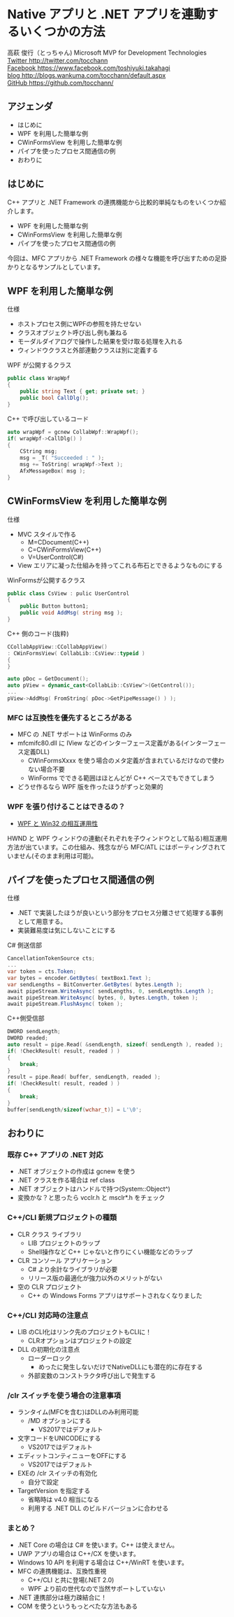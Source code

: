 # Native アプリと .NET アプリを連動するいくつかの方法

高萩 俊行（とっちゃん) Microsoft MVP for Development Technologies  
[Twitter <http://twitter.com/tocchann>](http://twitter.com/tocchann)  
[Facebook <https://www.facebook.com/toshiyuki.takahagi>](https://www.facebook.com/toshiyuki.takahagi)  
[blog <http://blogs.wankuma.com/tocchann/default.aspx>](http://blogs.wankuma.com/tocchann/default.aspx)  
[GitHub <https://github.com/tocchann/>](https://github.com/tocchann/)

## アジェンダ

* はじめに
* WPF を利用した簡単な例
* CWinFormsView を利用した簡単な例
* パイプを使ったプロセス間通信の例
* おわりに

## はじめに

C++ アプリと .NET Framework の連携機能から比較的単純なものをいくつか紹介します。

* WPF を利用した簡単な例
* CWinFormsView を利用した簡単な例
* パイプを使ったプロセス間通信の例

今回は、MFC アプリから .NET Framework の様々な機能を呼び出すための足掛かりとなるサンプルとしています。

## WPF を利用した簡単な例

仕様

* ホストプロセス側にWPFの参照を持たせない
* クラスオブジェクト呼び出し例も兼ねる
* モーダルダイアログで操作した結果を受け取る処理を入れる
* ウィンドウクラスと外部連動クラスは別に定義する

WPF が公開するクラス

```C#
public class WrapWpf
{
    public string Text { get; private set; }
    public bool CallDlg();
}
```

C++ で呼び出しているコード

```C++
auto wrapWpf = gcnew CollabWpf::WrapWpf();
if( wrapWpf->CallDlg() )
{
    CString msg;
    msg = _T( "Succeeded : " );
    msg += ToString( wrapWpf->Text );
    AfxMessageBox( msg );
}
```

## CWinFormsView を利用した簡単な例

仕様

* MVC スタイルで作る
  * M=CDocument(C++)
  * C=CWinFormsView(C++)
  * V=UserControl(C#)
* View エリアに凝った仕組みを持ってこれる布石とできるようなものにする

WinFormsが公開するクラス

```C#
public class CsView : pulic UserControl
{
    public Button button1;
    public void AddMsg( string msg );
}
```

C++ 側のコード(抜粋)

```CPP
CCollabAppView::CCollabAppView()
: CWinFormsView( CollabLib::CsView::typeid )
{
}
```

```CPP
auto pDoc = GetDocument();
auto pView = dynamic_cast<CollabLib::CsView^>(GetControl());
...
pView->AddMsg( FromString( pDoc->GetPipeMessage() ) );
```

### MFC は互換性を優先するところがある

* MFC の .NET サポートは WinForms のみ
* mfcmifc80.dll に IView などのインターフェース定義がある(インターフェース定義DLL)
  * CWinFormsXxxx を使う場合のメタ定義が含まれているだけなので使わない場合不要
  * WinForms でできる範囲はほとんどが C++ ベースでもできてしまう
* どうせ作るなら WPF 版を作ったほうがずっと効果的

### WPF を張り付けることはできるの？

* [WPF と Win32 の相互運用性](https://docs.microsoft.com/ja-jp/dotnet/framework/wpf/advanced/wpf-and-win32-interoperation)

HWND と WPF ウィンドウの連動(それぞれを子ウィンドウとして貼る)相互運用方法が出ています。この仕組み、残念ながら MFC/ATL にはポーティングされていません(そのまま利用は可能)。

## パイプを使ったプロセス間通信の例

仕様

* .NET で実装したほうが良いという部分をプロセス分離させて処理する事例として用意する。
* 実装難易度は気にしないことにする

C# 側送信部

```C#
CancellationTokenSource cts;
...
var token = cts.Token;
var bytes = encoder.GetBytes( textBox1.Text );
var sendLengths = BitConverter.GetBytes( bytes.Length );
await pipeStream.WriteAsync( sendLengths, 0, sendLengths.Length );
await pipeStream.WriteAsync( bytes, 0, bytes.Length, token );
await pipeStream.FlushAsync( token );
```

C++側受信部

```C++
DWORD sendLength;
DWORD readed;
auto result = pipe.Read( &sendLength, sizeof( sendLength ), readed );
if( !CheckResult( result, readed ) )
{
    break;
}
result = pipe.Read( buffer, sendLength, readed );
if( !CheckResult( result, readed ) )
{
    break;
}
buffer[sendLength/sizeof(wchar_t)] = L'\0';
```

## おわりに

### 既存 C++ アプリの .NET 対応

* .NET オブジェクトの作成は gcnew を使う
* .NET クラスを作る場合は ref class
* .NET オブジェクトはハンドルで持つ(System::Object^)
* 変換かな？と思ったら vcclr.h と msclr\*.h をチェック

### C++/CLI 新規プロジェクトの種類

* CLR クラス ライブラリ
  * LIB プロジェクトのラップ
  * Shell操作など C++ じゃないと作りにくい機能などのラップ
* CLR コンソール アプリケーション
  * C# より余計なライブラリが必要
  * リリース版の最適化が強力以外のメリットがない
* 空の CLR プロジェクト
  * C++ の Windows Forms アプリはサポートされなくなりました

### C++/CLI 対応時の注意点

* LIB のCLI化はリンク先のプロジェクトもCLIに！
  * CLRオプションはプロジェクトの設定
* DLL の初期化の注意点
  * ローダーロック
    * めったに発生しないだけでNativeDLLにも潜在的に存在する
  * 外部変数のコンストラクタ呼び出しで発生する

### /clr スイッチを使う場合の注意事項

* ランタイム(MFCを含む)はDLLのみ利用可能
  * /MD オプションにする
    * VS2017ではデフォルト
* 文字コードをUNICODEにする
  * VS2017ではデフォルト
* エディットコンティニューをOFFにする
  * VS2017ではデフォルト
* EXEの /clr スイッチの有効化
  * 自分で設定
* TargetVersion を指定する
  * 省略時は v4.0 相当になる
  * 利用する .NET DLL のビルドバージョンに合わせる

### まとめ？

* .NET Core の場合は C# を使います。C++ は使えません。
* UWP アプリの場合は C++/CX を使います。
* Windows 10 API を利用する場合は C++/WinRT を使います。
* MFC の連携機能は、互換性重視
  * C++/CLI と共に登場(.NET 2.0)
  * WPF より前の世代なので当然サポートしていない
* .NET 連携部分は極力疎結合に！
* COM を使うというもっとべたな方法もある

